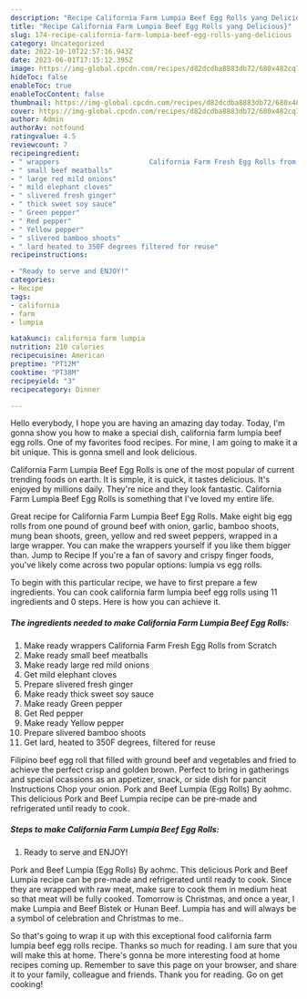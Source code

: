 ```yaml
---
description: "Recipe California Farm Lumpia Beef Egg Rolls yang Delicious}"
title: "Recipe California Farm Lumpia Beef Egg Rolls yang Delicious}"
slug: 174-recipe-california-farm-lumpia-beef-egg-rolls-yang-delicious
category: Uncategorized
date: 2022-10-10T22:57:16.943Z
date: 2023-06-01T17:15:12.395Z
image: https://img-global.cpcdn.com/recipes/d82dcdba8883db72/680x482cq70/california-farm-lumpia-beef-egg-rolls-recipe-main-photo.jpg
hideToc: false
enableToc: true
enableTocContent: false
thumbnail: https://img-global.cpcdn.com/recipes/d82dcdba8883db72/680x482cq70/california-farm-lumpia-beef-egg-rolls-recipe-main-photo.jpg
cover: https://img-global.cpcdn.com/recipes/d82dcdba8883db72/680x482cq70/california-farm-lumpia-beef-egg-rolls-recipe-main-photo.jpg
author: Admin
authorAv: notfound
ratingvalue: 4.5
reviewcount: 7
recipeingredient:
- " wrappers                      California Farm Fresh Egg Rolls from Scratch"
- " small beef meatballs"
- " large red mild onions"
- " mild elephant cloves"
- " slivered fresh ginger"
- " thick sweet soy sauce"
- " Green pepper"
- " Red pepper"
- " Yellow pepper"
- " slivered bamboo shoots"
- " lard heated to 350F degrees filtered for reuse"
recipeinstructions:

- "Ready to serve and ENJOY!"
categories:
- Recipe
tags:
- california
- farm
- lumpia

katakunci: california farm lumpia 
nutrition: 210 calories
recipecuisine: American
preptime: "PT12M"
cooktime: "PT38M"
recipeyield: "3"
recipecategory: Dinner

---
```



Hello everybody, I hope you are having an amazing day today. Today, I'm gonna show you how to make a special dish, california farm lumpia beef egg rolls. One of my favorites food recipes. For mine, I am going to make it a bit unique. This is gonna smell and look delicious.

California Farm Lumpia Beef Egg Rolls is one of the most popular of current trending foods on earth. It is simple, it is quick, it tastes delicious. It's enjoyed by millions daily. They're nice and they look fantastic. California Farm Lumpia Beef Egg Rolls is something that I've loved my entire life.

Great recipe for California Farm Lumpia Beef Egg Rolls. Make eight big egg rolls from one pound of ground beef with onion, garlic, bamboo shoots, mung bean shoots, green, yellow and red sweet peppers, wrapped in a large wrapper. You can make the wrappers yourself if you like them bigger than. Jump to Recipe If you&#39;re a fan of savory and crispy finger foods, you&#39;ve likely come across two popular options: lumpia vs egg rolls.


To begin with this particular recipe, we have to first prepare a few ingredients. You can cook california farm lumpia beef egg rolls using 11 ingredients and 0 steps. Here is how you can achieve it.

<!--inarticleads1-->

##### The ingredients needed to make California Farm Lumpia Beef Egg Rolls:

1. Make ready  wrappers                      California Farm Fresh Egg Rolls from Scratch
1. Make ready  small beef meatballs
1. Make ready  large red mild onions
1. Get  mild elephant cloves
1. Prepare  slivered fresh ginger
1. Make ready  thick sweet soy sauce
1. Make ready  Green pepper
1. Get  Red pepper
1. Make ready  Yellow pepper
1. Prepare  slivered bamboo shoots
1. Get  lard, heated to 350F degrees, filtered for reuse


Filipino beef egg roll that filled with ground beef and vegetables and fried to achieve the perfect crisp and golden brown. Perfect to bring in gatherings and special ocassions as an appetizer, snack, or side dish for pancit Instructions Chop your onion. Pork and Beef Lumpia (Egg Rolls) By aohmc. This delicious Pork and Beef Lumpia recipe can be pre-made and refrigerated until ready to cook. 

<!--inarticleads2-->

##### Steps to make California Farm Lumpia Beef Egg Rolls:


1. Ready to serve and ENJOY!

Pork and Beef Lumpia (Egg Rolls) By aohmc. This delicious Pork and Beef Lumpia recipe can be pre-made and refrigerated until ready to cook. Since they are wrapped with raw meat, make sure to cook them in medium heat so that meat will be fully cooked. Tomorrow is Christmas, and once a year, I make Lumpia and Beef Bistek or Hunan Beef. Lumpia has and will always be a symbol of celebration and Christmas to me.. 

So that's going to wrap it up with this exceptional food california farm lumpia beef egg rolls recipe. Thanks so much for reading. I am sure that you will make this at home. There's gonna be more interesting food at home recipes coming up. Remember to save this page on your browser, and share it to your family, colleague and friends. Thank you for reading. Go on get cooking!
